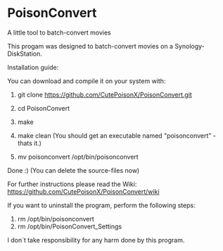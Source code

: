 PoisonConvert
=============

A little tool to batch-convert movies

This progam was designed to batch-convert movies on a Synology-DiskStation.

Installation guide:

You can download and compile it on your system with:

1) git clone https://github.com/CutePoisonX/PoisonConvert.git

2) cd PoisonConvert

3) make

4) make clean
   (You should get an executable named "poisonconvert" - thats it.)

5) mv poisonconvert /opt/bin/poisonconvert
   
Done :)
(You can delete the source-files now)

For further instructions please read the Wiki:
https://github.com/CutePoisonX/PoisonConvert/wiki

If you want to uninstall the program, perform the following steps:
1) rm /opt/bin/poisonconvert
2) rm /opt/bin/PoisonConvert_Settings

I don´t take responsibility for any harm done by this program. 
